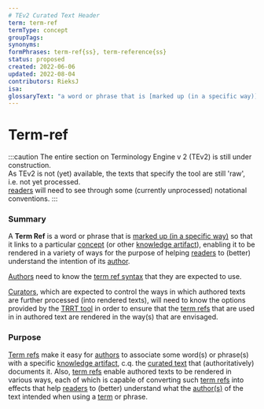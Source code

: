 ```yaml
---
# TEv2 Curated Text Header
term: term-ref
termType: concept
groupTags:
synonyms:
formPhrases: term-ref{ss}, term-reference{ss}
status: proposed
created: 2022-06-06
updated: 2022-08-04
contributors: RieksJ
isa:
glossaryText: "a word or phrase that is [marked up (in a specific way)](/docs/tev2/spec-syntax/term-ref-syntax) so that it links to a particular [concept](@) (or other [knowledge artifact](@)), enabling it to be rendered in a variety of ways for the purpose of helping [readers](@) to (better) understand the intention of its [author](@)."
---
```


# Term-ref

:::caution
The entire section on Terminology Engine v 2 (TEv2) is still under construction.<br/>
As TEv2 is not (yet) available, the texts that specify the tool are still 'raw', i.e. not yet processed.<br/>[readers](@) will need to see through some (currently unprocessed) notational conventions.
:::

### Summary
A **Term Ref** is a word or phrase that is [marked up (in a specific way)](/docs/tev2/spec-syntax/term-ref-syntax) so that it links to a particular [concept](@) (or other [knowledge artifact](@)), enabling it to be rendered in a variety of ways for the purpose of helping [readers](@) to (better) understand the intention of its [author](@).

[Authors](@) need to know the [term ref syntax](/docs/tev2/spec-syntax/term-ref-syntax) that they are expected to use.

[Curators](@), which are expected to control the ways in which authored texts are further processed (into rendered texts), will need to know the options provided by the [TRRT tool](/docs/tev2/spec-tools/trrt) in order to ensure that the [term refs](@) that are used in in authored text are rendered in the way(s) that are envisaged.

### Purpose
[Term refs](@) make it easy for [authors](@) to associate some word(s) or phrase(s) with a specific [knowledge artifact](@), c.q. the [curated text](@) that (authoritatively) documents it. Also, [term refs](@) enable authored texts to be rendered in various ways, each of which is capable of converting such [term refs](@) into effects that help [readers](@) to (better) understand what the [author(s)](@) of the text intended when using a [term](@) or phrase.